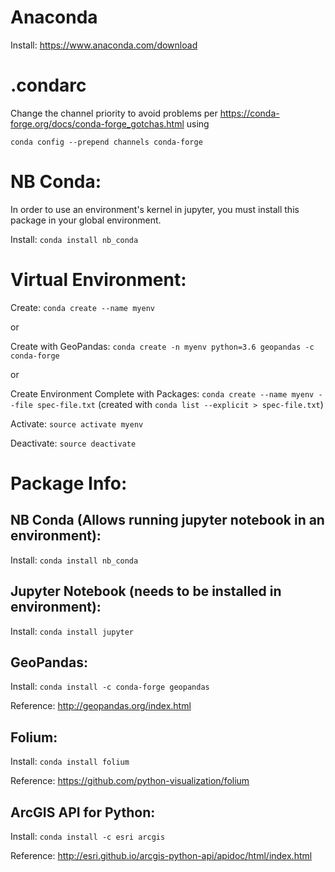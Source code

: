 # Anaconda
  Install: https://www.anaconda.com/download

# .condarc
  Change the channel priority to avoid problems per https://conda-forge.org/docs/conda-forge_gotchas.html using

  `conda config --prepend channels conda-forge`

# NB Conda:
  In order to use an environment's kernel in jupyter, you must install this package in your global environment.

  Install: `conda install nb_conda`

# Virtual Environment:
  Create: `conda create --name myenv`

  or

  Create with GeoPandas: `conda create -n myenv python=3.6 geopandas -c conda-forge`

  or

  Create Environment Complete with Packages: `conda create --name myenv --file spec-file.txt` (created with `conda list --explicit > spec-file.txt`)

  Activate: `source activate myenv`

  Deactivate: `source deactivate`

# Package Info:
## NB Conda (Allows running jupyter notebook in an environment):
  Install: `conda install nb_conda`

## Jupyter Notebook (needs to be installed in environment):
  Install: `conda install jupyter`

## GeoPandas:
  Install: `conda install -c conda-forge geopandas`

  Reference: http://geopandas.org/index.html

## Folium:
  Install: `conda install folium`

  Reference: https://github.com/python-visualization/folium

## ArcGIS API for Python:
  Install: `conda install -c esri arcgis`

  Reference: http://esri.github.io/arcgis-python-api/apidoc/html/index.html
